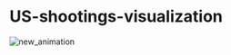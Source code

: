 # US-shootings-visualization
![new_animation](https://github.com/Rxbrooks15/US-shootings-visualization/assets/112977778/6617451f-6d2a-4f65-9eda-21e5c573e21e)
